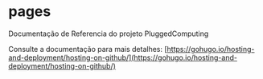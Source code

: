 # pages
Documentação de Referencia do projeto PluggedComputing

Consulte a documentação para mais detalhes: [https://gohugo.io/hosting-and-deployment/hosting-on-github/](https://gohugo.io/hosting-and-deployment/hosting-on-github/)
